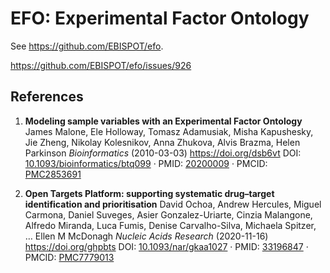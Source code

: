 # EFO: Experimental Factor Ontology

See <https://github.com/EBISPOT/efo>.

https://github.com/EBISPOT/efo/issues/926

## References

1. **Modeling sample variables with an Experimental Factor Ontology**
James Malone, Ele Holloway, Tomasz Adamusiak, Misha Kapushesky, Jie Zheng, Nikolay Kolesnikov, Anna Zhukova, Alvis Brazma, Helen Parkinson
*Bioinformatics* (2010-03-03) <https://doi.org/dsb6vt>
DOI: [10.1093/bioinformatics/btq099](https://doi.org/10.1093/bioinformatics/btq099) · PMID: [20200009](https://www.ncbi.nlm.nih.gov/pubmed/20200009) · PMCID: [PMC2853691](https://www.ncbi.nlm.nih.gov/pmc/articles/PMC2853691)

2. **Open Targets Platform: supporting systematic drug–target identification and prioritisation**
David Ochoa, Andrew Hercules, Miguel Carmona, Daniel Suveges, Asier Gonzalez-Uriarte, Cinzia Malangone, Alfredo Miranda, Luca Fumis, Denise Carvalho-Silva, Michaela Spitzer, … Ellen M McDonagh
*Nucleic Acids Research* (2020-11-16) <https://doi.org/ghpbts>
DOI: [10.1093/nar/gkaa1027](https://doi.org/10.1093/nar/gkaa1027) · PMID: [33196847](https://www.ncbi.nlm.nih.gov/pubmed/33196847) · PMCID: [PMC7779013](https://www.ncbi.nlm.nih.gov/pmc/articles/PMC7779013)
